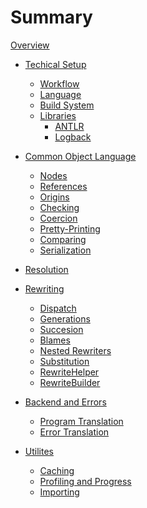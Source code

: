 # Summary

[Overview](./overview.md)

- [Techical Setup](./setup.md)
	- [Workflow](./setup-workflow.md)
	- [Language](./setup-language.md)
	- [Build System](./setup-build-system.md)
	- [Libraries]()
		- [ANTLR]()
		- [Logback]()

- [Common Object Language](./col.md)
	- [Nodes](./col-nodes.md)
	- [References](./col-ref.md)
	- [Origins]()
	- [Checking]()
	- [Coercion](./col-coercion.md)
	- [Pretty-Printing]()
	- [Comparing]()
	- [Serialization]()

- [Resolution]()

- [Rewriting]()
	- [Dispatch]()
	- [Generations]()
	- [Succesion]()
	- [Blames]()
	- [Nested Rewriters]()
	- [Substitution]()
	- [RewriteHelper]()
	- [RewriteBuilder]()

- [Backend and Errors]()
	- [Program Translation]()
	- [Error Translation]()

- [Utilites]()
	- [Caching]()
	- [Profiling and Progress]()
	- [Importing]()
